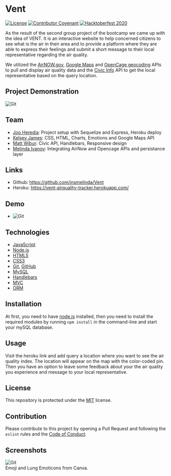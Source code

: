 # Vent

[![License](https://img.shields.io/static/v1?label=License&message=MIT&color=green)](https://choosealicense.com/licenses/mit/)
[![Contributor Covenant](https://img.shields.io/badge/Contributor%20Covenant-v2.0%20adopted-ff69b4.svg)](https://www.contributor-covenant.org/version/2/0/code_of_conduct/)
[![Hacktoberfest 2020](https://img.shields.io/github/hacktoberfest/2020/jnsmelinda/vent)](https://hacktoberfest.digitalocean.com/)

As the result of the second group project of the bootcamp we came up with the idea of VENT. It is an interactive website to help concerned citizens to see what is the air in their area and to provide a platform where they are able to express their feelings  and submit a short message to their local representative regarding the air quality.

We utilized the [AirNOW.gov](https://www.airnow.gov/?city=Bellevue&state=WA&country=USA), [Google Maps](https://cloud.google.com/maps-platform/) and [OpenCage geocoding](https://opencagedata.com/api) APIs to pull and display air quality data and the [Civic Info](https://developers.google.com/civic-information) API to get the local representative based on the query location.

## Project Demonstration
![Git](readmevideo.gif)  

## Team
- [Joo Heredia](https://github.com/djjoo007): Project setup with Sequelize and Express, Heroku deploy
- [Kelsey James](https://github.com/KJ-Labs): CSS, HTML, Charts, Emotions and Google Maps API
- [Matt Wibur](https://github.com/wilbur125): Civic API, Handlebars, Responsive design
- [Melinda Ivanov](https://github.com/jnsmelinda): Integrating AirNow and Opencage APIs and persistance layer

## Links
- Github: https://github.com/jnsmelinda/Vent
- Heroku: https://vent-airquality-tracker.herokuapp.com/

## Demo
- ![Git](demoimage.PNG)  

## Technologies
- [JavaScript](https://www.javascript.com)
- [Node.js](https://nodejs.org/en/)
- [HTML5](https://en.wikipedia.org/wiki/HTML5)
- [CSS3](https://en.wikipedia.org/wiki/Cascading_Style_Sheets)
- [Git](https://git-scm.com/), [GitHub](https://github.com)
- [MySQL](https://www.mysql.com/)
- [Handlebars](https://handlebarsjs.com/)
- [MVC](https://en.wikipedia.org/wiki/Model%E2%80%93view%E2%80%93controller)
- [ORM](https://en.wikipedia.org/wiki/Object-relational_mapping)

## Installation
At first, you need to have [node.js](https://nodejs.org/) installed, then you need to install the required modules by running `npm install` in the command-line and start your mySQL database.

## Usage
Visit the heroku link and add query a location where you want to see the air quality index. The location will appear on the map with the color-coded pin. Then you have an option to leave some feedback about your the air quality you experience and message to your local representative.

## License
This repository is protected under the [MIT](https://choosealicense.com/licenses/mit/) license.

## Contribution
Please contribute to this project by opening a Pull Request and following the `eslint` rules and the [Code of Conduct](https://www.contributor-covenant.org/version/2/0/code_of_conduct/).

## Screenshots
![Git](screenshot.PNG)  
Emoji and Lung Emoticons from Canva.
